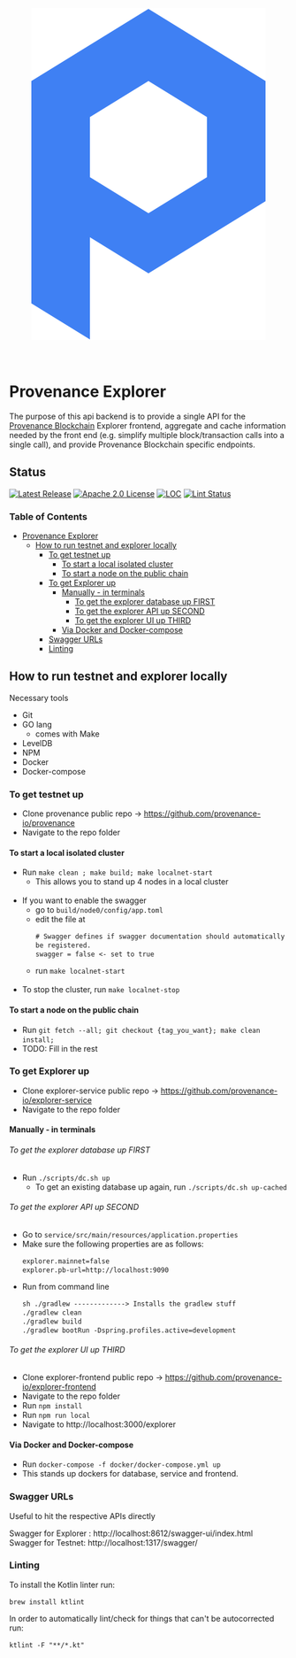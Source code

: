 
<div align="center">
<img src="./docs/logo.svg" alt="Provenance Explorer Service"/>
</div>
<br/><br/>

# Provenance Explorer
The purpose of this api backend is to provide a single API for the [Provenance Blockchain][Provenance] Explorer frontend, 
aggregate and cache information needed by the front end (e.g. simplify multiple block/transaction calls into a 
single call), and provide Provenance Blockchain specific endpoints.

## Status

[![Latest Release][release-badge]][release-latest]
[![Apache 2.0 License][license-badge]][license-url]
[![LOC][loc-badge]][loc-report]
[![Lint Status][lint-badge]][lint-report]

[license-badge]: https://img.shields.io/github/license/provenance-io/explorer-service.svg
[license-url]: https://github.com/provenance-io/explorer-service/blob/main/LICENSE
[release-badge]: https://img.shields.io/github/tag/provenance-io/explorer-service.svg
[release-latest]: https://github.com/provenance-io/explorer-service/releases/latest
[loc-badge]: https://tokei.rs/b1/github/provenance-io/explorer-service
[loc-report]: https://github.com/provenance-io/explorer-service
[lint-badge]: https://github.com/provenance-io/explorer-service/workflows/ktlint/badge.svg
[lint-report]: https://github.com/provenance-io/explorer-service/actions/workflows/ktlint.yml
[provenance]: https://provenance.io/#overview

### Table of Contents
- [Provenance Explorer](#provenance-explorer)
    * [How to run testnet and explorer locally](#how-to-run-testnet-and-explorer-locally)
        + [To get testnet up](#to-get-testnet-up)
            - [To start a local isolated cluster](#to-start-a-local-isolated-cluster)
            - [To start a node on the public chain](#to-start-a-node-on-the-public-chain)
        + [To get Explorer up](#to-get-explorer-up)
            - [Manually - in terminals](#manually---in-terminals)
                + [To get the explorer database up FIRST](#to-get-the-explorer-database-up-first)
                + [To get the explorer API up SECOND](#to-get-the-explorer-api-up-second)
                + [To get the explorer UI up THIRD](#to-get-the-explorer-ui-up-third)
            - [Via Docker and Docker-compose](#via-docker-and-docker-compose)
        + [Swagger URLs](#swagger-urls)
        + [Linting](#linting)

## How to run testnet and explorer locally

Necessary tools
- Git
- GO lang
    - comes with Make
- LevelDB
- NPM
- Docker
- Docker-compose


### To get testnet up
- Clone provenance public repo -> https://github.com/provenance-io/provenance
- Navigate to the repo folder

#### To start a local isolated cluster
- Run `make clean ; make build; make localnet-start`
	- This allows you to stand up 4 nodes in a local cluster
</br></br>
- If you want to enable the swagger
    - go to `build/node0/config/app.toml`
    - edit the file at 
        ```
        # Swagger defines if swagger documentation should automatically be registered.
        swagger = false <- set to true
        ```
	- run `make localnet-start`
</br></br>
- To stop the cluster, run `make localnet-stop`

#### To start a node on the public chain
- Run `git fetch --all; git checkout {tag_you_want}; make clean install;`
- TODO: Fill in the rest

### To get Explorer up
- Clone explorer-service public repo -> https://github.com/provenance-io/explorer-service
- Navigate to the repo folder

#### Manually - in terminals

###### To get the explorer database up FIRST
- Run `./scripts/dc.sh up`
    - To get an existing database up again, run `./scripts/dc.sh up-cached`

###### To get the explorer API up SECOND
- Go to `service/src/main/resources/application.properties`
- Make sure the following properties are as follows:
    ```
    explorer.mainnet=false
    explorer.pb-url=http://localhost:9090
    ```
- Run from command line
    ```
    sh ./gradlew -------------> Installs the gradlew stuff
    ./gradlew clean
    ./gradlew build
    ./gradlew bootRun -Dspring.profiles.active=development
    ```

###### To get the explorer UI up THIRD
- Clone explorer-frontend public repo -> https://github.com/provenance-io/explorer-frontend
- Navigate to the repo folder
- Run `npm install`
- Run `npm run local`
- Navigate to http://localhost:3000/explorer

#### Via Docker and Docker-compose
- Run `docker-compose -f docker/docker-compose.yml up`
- This stands up dockers for database, service and frontend.

### Swagger URLs
Useful to hit the respective APIs directly

Swagger for Explorer : http://localhost:8612/swagger-ui/index.html <br/>
Swagger for Testnet: http://localhost:1317/swagger/

### Linting
To install the Kotlin linter run:
```
brew install ktlint
```

In order to automatically lint/check for things that can't be autocorrected run:
```
ktlint -F "**/*.kt"
```
